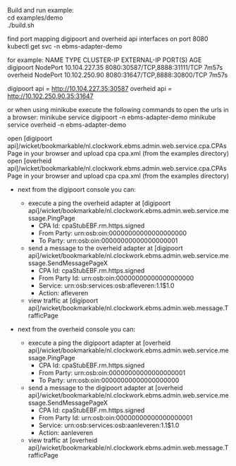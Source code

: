 Build and run example:  
cd examples/demo  
./build.sh

find port mapping digipoort and overheid api interfaces on port 8080
kubectl get svc -n ebms-adapter-demo

for example:
NAME        TYPE       CLUSTER-IP      EXTERNAL-IP   PORT(S)                         AGE
digipoort   NodePort   10.104.227.35   <none>        8080:30587/TCP,8888:31111/TCP   7m57s
overheid    NodePort   10.102.250.90   <none>        8080:31647/TCP,8888:30800/TCP   7m57s

digipoort api = http://10.104.227.35:30587
overheid api = http://10.102.250.90.35:31647

or when using minikube execute the following commands to open the urls in a browser:
minikube service digipoort -n ebms-adapter-demo
minikube service overheid -n ebms-adapter-demo


open [digipoort api]/wicket/bookmarkable/nl.clockwork.ebms.admin.web.service.cpa.CPAsPage in your browser and upload cpa cpa.xml (from the examples directory)  
open [overheid api]/wicket/bookmarkable/nl.clockwork.ebms.admin.web.service.cpa.CPAsPage in your browser and upload cpa cpa.xml (from the examples directory)

- next from the digipoort console you can:
	- execute a ping the overheid adapter at [digipoort api]/wicket/bookmarkable/nl.clockwork.ebms.admin.web.service.message.PingPage
		- CPA Id:     cpaStubEBF.rm.https.signed
		- From Party: urn:osb:oin:00000000000000000000
		- To Party:   urn:osb:oin:00000000000000000001
	- send a message to the overheid adapter at [digipoort api]/wicket/bookmarkable/nl.clockwork.ebms.admin.web.service.message.SendMessagePageX
		- CPA Id:        cpaStubEBF.rm.https.signed
		- From Party Id: urn:osb:oin:00000000000000000000
		- Service:       urn:osb:services:osb:afleveren:1.1$1.0
		- Action:        afleveren
	- view traffic at [digipoort api]/wicket/bookmarkable/nl.clockwork.ebms.admin.web.message.TrafficPage

- next from the overheid console you can:
	- execute a ping the digipoort adapter at [overheid api]/wicket/bookmarkable/nl.clockwork.ebms.admin.web.service.message.PingPage
		- CPA Id:     cpaStubEBF.rm.https.signed
		- From Party: urn:osb:oin:00000000000000000001
		- To Party:   urn:osb:oin:00000000000000000000
	- send a message to the digipoort adapter at [overheid api]/wicket/bookmarkable/nl.clockwork.ebms.admin.web.service.message.SendMessagePageX
		- CPA Id:        cpaStubEBF.rm.https.signed
		- From Party Id: urn:osb:oin:00000000000000000001
		- Service:       urn:osb:services:osb:aanleveren:1.1$1.0
		- Action:        aanleveren
	- view traffic at [overheid api]/wicket/bookmarkable/nl.clockwork.ebms.admin.web.message.TrafficPage
